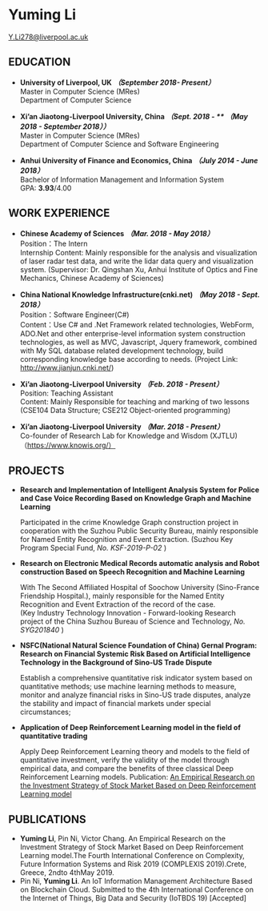# Yuming Li
Y.Li278@liverpool.ac.uk

## EDUCATION
- **University of Liverpool, UK** ***（September 2018- Present）***  
Master in Computer Science (MRes)  
Department of Computer Science

- **Xi’an Jiaotong-Liverpool University, China**  ***（Sept. 2018 - ** ***（May 2018 - September 2018）***）***  
Master in Computer Science (MRes)  
Department of Computer Science and Software Engineering

- **Anhui University of Finance and Economics, China** ***（July 2014 - June 2018）***  
Bachelor of Information Management and Information System  
GPA: **3.93**/4.00

## WORK EXPERIENCE
- **Chinese Academy of Sciences** ***（Mar. 2018 - May 2018）***  
Position：The Intern  
Internship Content: Mainly responsible for the analysis and visualization of laser radar test data, and write the lidar data
query and visualization system.
(Supervisor: Dr. Qingshan Xu, Anhui Institute of Optics and Fine Mechanics, Chinese Academy of Sciences)

- **China National Knowledge Infrastructure(cnki.net)** ***（May 2018 - Sept. 2018）***  
Position：Software Engineer(C#)  
Content：Use C# and .Net Framework related technologies, WebForm, ADO.Net and other enterprise-level information system construction technologies, as well as MVC, Javascript, Jquery framework, combined with My SQL database related development technology, build corresponding knowledge base according to needs.
(Project Link: http://www.jianjun.cnki.net/)

- **Xi’an Jiaotong-Liverpool University**  ***（Feb. 2018 - Present）***  
Position: Teaching Assistant  
Content: Mainly Responsible for teaching and marking of two lessons (CSE104 Data Structure; CSE212 Object-oriented programming)

- **Xi’an Jiaotong-Liverpool University**  ***（Mar. 2018 - Present）***  
Co-founder of Research Lab for Knowledge and Wisdom (XJTLU) （https://www.knowis.org/）

## PROJECTS
- **Research and Implementation of Intelligent Analysis System for Police and Case Voice Recording Based on Knowledge Graph and Machine Learning** 
  
  Participated in the crime Knowledge Graph construction project in cooperation with the Suzhou Public Security Bureau, mainly responsible for Named Entity Recognition and Event Extraction.   (Suzhou Key Program Special Fund, *No. KSF-2019-P-02* )
- **Research on Electronic Medical Records automatic analysis and Robot construction Based on Speech Recognition and Machine Learning**  
  
  With The Second Affiliated Hospital of Soochow University (Sino-France Friendship Hospital.), mainly responsible for the Named Entity Recognition and Event Extraction of the record of the case.  
 (Key Industry Technology Innovation - Forward-looking Research project of the China Suzhou Bureau of Science and Technology, *No. SYG201840* ) 

- **NSFC(National Natural Science Foundation of China) Gernal Program: Research on Financial Systemic Risk Based on Artificial Intelligence Technology in the Background of Sino-US Trade Dispute**  

  Establish a comprehensive quantitative risk indicator system based on quantitative methods; use machine learning methods to measure, monitor and analyze financial risks in Sino-US trade disputes, analyze the stability and impact of financial markets under special circumstances;

- **Application of Deep Reinforcement Learning model in the field of quantitative trading**  

  Apply Deep Reinforcement Learning theory and models to the field of quantitative investment, verify the validity of the model through empirical data, and compare the benefits of three classical Deep Reinforcement Learning models.
Publication: [An Empirical Research on the Investment Strategy of Stock Market Based on Deep Reinforcement Learning model](https://www.scitepress.org/PublicationsDetail.aspx?ID=F1RErCLle6I=&t=1 "‘An Empirical Research on the Investment Strategy of Stock Market Based on Deep Reinforcement Learning model")

## PUBLICATIONS
- **Yuming Li**, Pin Ni, Victor Chang. An Empirical Research on the Investment Strategy of Stock Market Based on Deep Reinforcement Learning model.The Fourth International Conference on Complexity, Future Information Systems and Risk 2019 (COMPLEXIS 2019).Crete, Greece, 2ndto 4thMay 2019.
- Pin Ni, **Yuming Li**. An IoT Information Management Architecture Based on Blockchain Cloud. Submitted to the 4th International Conference on the Internet of Things, Big Data and Security (IoTBDS 19) [Accepted]



